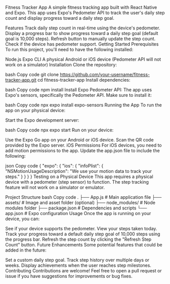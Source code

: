 Fitness Tracker App
A simple fitness tracking app built with React Native and Expo. This app uses Expo's Pedometer API to track the user's daily step count and display progress toward a daily step goal.

Features
Track daily step count in real-time using the device's pedometer.
Display a progress bar to show progress toward a daily step goal (default goal is 10,000 steps).
Refresh button to manually update the step count.
Check if the device has pedometer support.
Getting Started
Prerequisites
To run this project, you'll need to have the following installed:

Node.js
Expo CLI
A physical Android or iOS device (Pedometer API will not work on a simulator)
Installation
Clone the repository:

bash
Copy code
git clone https://github.com/your-username/fitness-tracker-app.git
cd fitness-tracker-app
Install dependencies:

bash
Copy code
npm install
Install Expo Pedometer API: The app uses Expo's sensors, specifically the Pedometer API. Make sure to install it:

bash
Copy code
npx expo install expo-sensors
Running the App
To run the app on your physical device:

Start the Expo development server:

bash
Copy code
npx expo start
Run on your device:

Use the Expo Go app on your Android or iOS device.
Scan the QR code provided by the Expo server.
iOS Permissions
For iOS devices, you need to add motion permissions to the app. Update the app.json file to include the following:

json
Copy code
{
  "expo": {
    "ios": {
      "infoPlist": {
        "NSMotionUsageDescription": "We use your motion data to track your steps."
      }
    }
  }
}
Testing on a Physical Device
This app requires a physical device with a pedometer (step sensor) to function. The step tracking feature will not work on a simulator or emulator.

Project Structure
bash
Copy code
.
├── App.js               # Main application file
├── assets/              # Image and asset folder (optional)
├── node_modules/        # Node modules folder
├── package.json         # Dependencies and scripts
└── app.json             # Expo configuration
Usage
Once the app is running on your device, you can:

See if your device supports the pedometer.
View your steps taken today.
Track your progress toward a default daily step goal of 10,000 steps using the progress bar.
Refresh the step count by clicking the "Refresh Step Count" button.
Future Enhancements
Some potential features that could be added in the future:

Set a custom daily step goal.
Track step history over multiple days or weeks.
Display achievements when the user reaches step milestones.
Contributing
Contributions are welcome! Feel free to open a pull request or issue if you have suggestions for improvements or bug fixes.


